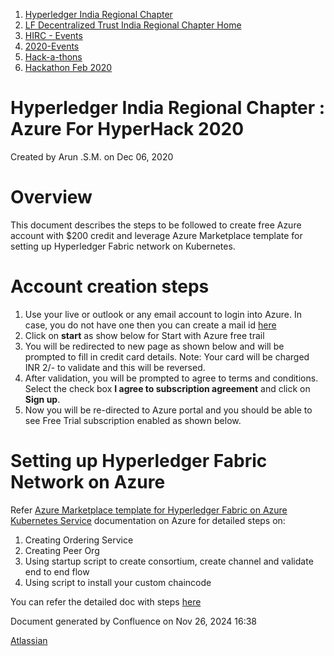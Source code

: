 1. [Hyperledger India Regional Chapter](index.html)
2. [LF Decentralized Trust India Regional Chapter Home](LF-Decentralized-Trust-India-Regional-Chapter-Home_19169282.html)
3. [HIRC - Events](HIRC---Events_19169346.html)
4. [2020-Events](2020-Events_19169348.html)
5. [Hack-a-thons](Hack-a-thons_19169521.html)
6. [Hackathon Feb 2020](Hackathon-Feb-2020_19169522.html)

# Hyperledger India Regional Chapter : Azure For HyperHack 2020

Created by Arun .S.M. on Dec 06, 2020

# **Overview**

This document describes the steps to be followed to create free Azure account with $200 credit and leverage Azure Marketplace template for setting up Hyperledger Fabric network on Kubernetes.

# **Account creation steps**

1. Use your live or outlook or any email account to login into Azure. In case, you do not have one then you can create a mail id [here](https://signup.live.com/signup?lcid=1033&wa=wsignin1.0&rpsnv=13&ct=1581429837&rver=7.0.6737.0&wp=MBI_SSL&wreply=https%3A%2F%2Foutlook.live.com%2Fowa%2F%3Fnlp%3D1%26signup%3D1%26RpsCsrfState%3Df60a3b16-5311-7201-d53b-ce77b3f5a445&id=292841&CBCXT=out&lw=1&fl=dob%2Cflname%2Cwld&cobrandid=90015&lic=1&uaid=f6242370d7d44522912ee81835511f06)
2. Click on **start** as show below for Start with Azure free trail
3. You will be redirected to new page as shown below and will be prompted to fill in credit card details. Note: Your card will be charged INR 2/- to validate and this will be reversed.
4. After validation, you will be prompted to agree to terms and conditions. Select the check box **I agree to subscription agreement** and click on **Sign up**.
5. Now you will be re-directed to Azure portal and you should be able to see Free Trial subscription enabled as shown below.

# **Setting up Hyperledger Fabric Network on Azure**

Refer [Azure Marketplace template for Hyperledger Fabric on Azure Kubernetes Service](https://docs.microsoft.com/en-us/azure/blockchain/templates/hyperledger-fabric-consortium-azure-kubernetes-service) documentation on Azure for detailed steps on:

1. Creating Ordering Service
2. Creating Peer Org
3. Using startup script to create consortium, create channel and validate end to end flow
4. Using script to install your custom chaincode

You can refer the detailed doc with steps [here](https://drive.google.com/file/d/1CGtYAyoTPlBT5LhVL_UJlZX_nhi5ppYL/view?usp=sharing)

Document generated by Confluence on Nov 26, 2024 16:38

[Atlassian](http://www.atlassian.com/)
